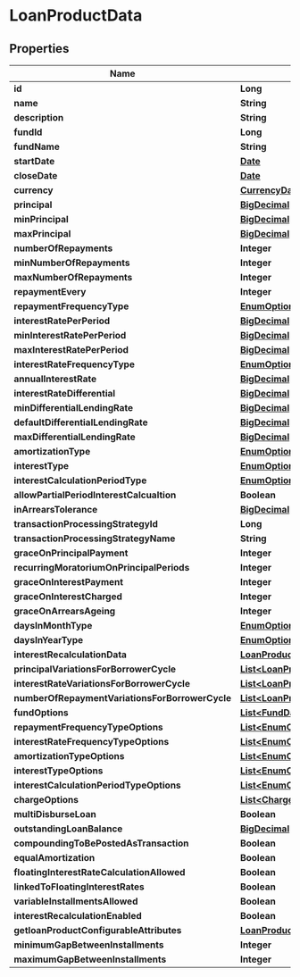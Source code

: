 

# LoanProductData

## Properties

Name | Type | Description | Notes
------------ | ------------- | ------------- | -------------
**id** | **Long** |  |  [optional]
**name** | **String** |  |  [optional]
**description** | **String** |  |  [optional]
**fundId** | **Long** |  |  [optional]
**fundName** | **String** |  |  [optional]
**startDate** | [**Date**](Date.md) |  |  [optional]
**closeDate** | [**Date**](Date.md) |  |  [optional]
**currency** | [**CurrencyData**](CurrencyData.md) |  |  [optional]
**principal** | [**BigDecimal**](BigDecimal.md) |  |  [optional]
**minPrincipal** | [**BigDecimal**](BigDecimal.md) |  |  [optional]
**maxPrincipal** | [**BigDecimal**](BigDecimal.md) |  |  [optional]
**numberOfRepayments** | **Integer** |  |  [optional]
**minNumberOfRepayments** | **Integer** |  |  [optional]
**maxNumberOfRepayments** | **Integer** |  |  [optional]
**repaymentEvery** | **Integer** |  |  [optional]
**repaymentFrequencyType** | [**EnumOptionData**](EnumOptionData.md) |  |  [optional]
**interestRatePerPeriod** | [**BigDecimal**](BigDecimal.md) |  |  [optional]
**minInterestRatePerPeriod** | [**BigDecimal**](BigDecimal.md) |  |  [optional]
**maxInterestRatePerPeriod** | [**BigDecimal**](BigDecimal.md) |  |  [optional]
**interestRateFrequencyType** | [**EnumOptionData**](EnumOptionData.md) |  |  [optional]
**annualInterestRate** | [**BigDecimal**](BigDecimal.md) |  |  [optional]
**interestRateDifferential** | [**BigDecimal**](BigDecimal.md) |  |  [optional]
**minDifferentialLendingRate** | [**BigDecimal**](BigDecimal.md) |  |  [optional]
**defaultDifferentialLendingRate** | [**BigDecimal**](BigDecimal.md) |  |  [optional]
**maxDifferentialLendingRate** | [**BigDecimal**](BigDecimal.md) |  |  [optional]
**amortizationType** | [**EnumOptionData**](EnumOptionData.md) |  |  [optional]
**interestType** | [**EnumOptionData**](EnumOptionData.md) |  |  [optional]
**interestCalculationPeriodType** | [**EnumOptionData**](EnumOptionData.md) |  |  [optional]
**allowPartialPeriodInterestCalcualtion** | **Boolean** |  |  [optional]
**inArrearsTolerance** | [**BigDecimal**](BigDecimal.md) |  |  [optional]
**transactionProcessingStrategyId** | **Long** |  |  [optional]
**transactionProcessingStrategyName** | **String** |  |  [optional]
**graceOnPrincipalPayment** | **Integer** |  |  [optional]
**recurringMoratoriumOnPrincipalPeriods** | **Integer** |  |  [optional]
**graceOnInterestPayment** | **Integer** |  |  [optional]
**graceOnInterestCharged** | **Integer** |  |  [optional]
**graceOnArrearsAgeing** | **Integer** |  |  [optional]
**daysInMonthType** | [**EnumOptionData**](EnumOptionData.md) |  |  [optional]
**daysInYearType** | [**EnumOptionData**](EnumOptionData.md) |  |  [optional]
**interestRecalculationData** | [**LoanProductInterestRecalculationData**](LoanProductInterestRecalculationData.md) |  |  [optional]
**principalVariationsForBorrowerCycle** | [**List&lt;LoanProductBorrowerCycleVariationData&gt;**](LoanProductBorrowerCycleVariationData.md) |  |  [optional]
**interestRateVariationsForBorrowerCycle** | [**List&lt;LoanProductBorrowerCycleVariationData&gt;**](LoanProductBorrowerCycleVariationData.md) |  |  [optional]
**numberOfRepaymentVariationsForBorrowerCycle** | [**List&lt;LoanProductBorrowerCycleVariationData&gt;**](LoanProductBorrowerCycleVariationData.md) |  |  [optional]
**fundOptions** | [**List&lt;FundData&gt;**](FundData.md) |  |  [optional]
**repaymentFrequencyTypeOptions** | [**List&lt;EnumOptionData&gt;**](EnumOptionData.md) |  |  [optional]
**interestRateFrequencyTypeOptions** | [**List&lt;EnumOptionData&gt;**](EnumOptionData.md) |  |  [optional]
**amortizationTypeOptions** | [**List&lt;EnumOptionData&gt;**](EnumOptionData.md) |  |  [optional]
**interestTypeOptions** | [**List&lt;EnumOptionData&gt;**](EnumOptionData.md) |  |  [optional]
**interestCalculationPeriodTypeOptions** | [**List&lt;EnumOptionData&gt;**](EnumOptionData.md) |  |  [optional]
**chargeOptions** | [**List&lt;ChargeData&gt;**](ChargeData.md) |  |  [optional]
**multiDisburseLoan** | **Boolean** |  |  [optional]
**outstandingLoanBalance** | [**BigDecimal**](BigDecimal.md) |  |  [optional]
**compoundingToBePostedAsTransaction** | **Boolean** |  |  [optional]
**equalAmortization** | **Boolean** |  |  [optional]
**floatingInterestRateCalculationAllowed** | **Boolean** |  |  [optional]
**linkedToFloatingInterestRates** | **Boolean** |  |  [optional]
**variableInstallmentsAllowed** | **Boolean** |  |  [optional]
**interestRecalculationEnabled** | **Boolean** |  |  [optional]
**getloanProductConfigurableAttributes** | [**LoanProductConfigurableAttributes**](LoanProductConfigurableAttributes.md) |  |  [optional]
**minimumGapBetweenInstallments** | **Integer** |  |  [optional]
**maximumGapBetweenInstallments** | **Integer** |  |  [optional]



